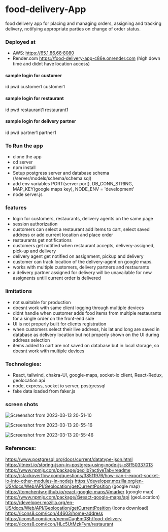 # food-delivery-App

food delivery app for placing and managing orders, assigning and tracking delivery, notifying appropriate parties on change of order status.

### Deployed at

- AWS: https://65.1.86.68:8080
- Render.com https://food-delivery-app-c86e.onrender.com (high down time and didnt have location access)

#### sample login for customer

id pwd
customer1 customer1

#### sample login for restaurant

id pwd
restaurant1 restaurant1

#### sample login for delivery partner

id pwd
partner1 partner1

### To Run the app

- clone the app
- cd server
- npm install
- Setup postgress server and database schema (/server/models/schema/schema.sql)
- add env variables PORT(server port), DB_CONN_STRING, MAP_KEY(google maps key), NODE_ENV = 'development'
- node server.js

### features

- login for customers, restaurants, delivery agents on the same page
- session authorization
- customers can select a restaurant add items to cart, select saved address or add current location and place order
- restaurants get notifications
- customers get notified when restaurant accepts, delivery-assigned, pick-up and delivery
- delivery agent get notified on assignment, pickup and delivery
- customer can track location of the delivery-agent on google maps.
- works with multiple customers, delivery partners and restaurants
- a delivery partner assigned for delivery will be unavailable for new assignents untill current order is delivered

### limitations

- not suaitable for production
- doesnt work with same client logging through multiple devices
- didnt handle when customer adds food items from multiple restaurants for a single order on the front-end side
- UI is not properly built for clients registration
- when customers select their live address, his lat and long are saved in database as delivery location but not properly shown on the UI during address selection
- items added to cart are not saved on database but in local storage, so doesnt work with multiple devices

### Technologies:

- React, tailwind, chakra-UI, google-maps, socket-io client, React-Redux, geolocation api
- node, express, socket io server, postgressql
- fake data loaded from faker.js

### screen shots

![Screenshot from 2023-03-13 20-51-10](https://user-images.githubusercontent.com/90732088/224750960-a5a436a2-c9ee-4c21-9518-5de844d74e1b.png)

![Screenshot from 2023-03-13 20-55-16](https://user-images.githubusercontent.com/90732088/224751004-0bc17b99-1d43-4da9-aa4b-393f8552f063.png)

![Screenshot from 2023-03-13 20-55-46](https://user-images.githubusercontent.com/90732088/224751068-b798f38f-183c-4c59-a1f8-8b0dbec126fc.png)

### References:

https://www.postgresql.org/docs/current/datatype-json.html
https://itnext.io/storing-json-in-postgres-using-node-js-c8ff50337013
https://www.npmjs.com/package/geolib?activeTab=readme
https://stackoverflow.com/questions/38511976/how-can-i-export-socket-io-into-other-modules-in-nodejs
https://developer.mozilla.org/en-US/docs/Web/API/Geolocation/getCurrentPosition
(google map) https://tomchentw.github.io/react-google-maps/#marker
(google map) https://www.npmjs.com/package/@react-google-maps/api
(geoLocation) https://developer.mozilla.org/en-US/docs/Web/API/Geolocation/getCurrentPosition
(Icons download)
https://icons8.com/icon/44603/home-address
https://icons8.com/icon/nemxCugEm0Sh/food-delivery
https://icons8.com/icon/HLc5UtMzkFym/restaurant
